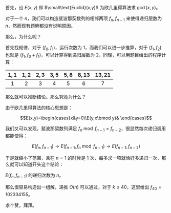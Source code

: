 首先，设 $E(x,y)$ 即 $\small\text{Euclid}(x,y)$ 为欧几里得算法求 $\gcd(x,y)$。

对于一个 $n$，我们可以构造斐波那契数列的相邻两项 $f_n,f_{n-1}$ 来使得递归层数为 $n$，然而现有题解都没有说明原因。

那么，为什么呢？

首先找规律，对于 $(f_0,f_1)$，运行次数为 $1$，而我们可以进一步推算，对于 $(f_1,f_2)$ 也就是  $(f_1,f_0+f_1)$，可以计算得到递归层数为 $2$，同理，可以用题目给出的程序计算：

| $1,1$ | $1,2$ | $2,3$ | $3,5$ | $5,8$ |$8,13$  |$13,21$|
| :----------: | :----------: | :----------: | :----------: | :----------: | :----------: | :----------: |
| $1$ | $2$ | $3$ | $4$ | $5$ | $6$ | $7$ |

那么就可以推断结论。那么究竟为什么？

由于欧几里得算法的核心思想是：

$$E(x,y)=\begin{cases}x&y=0\\E(y,x\bmod y)& \end{cases}$$

我们又可以发现，斐波那契数列满足 $f_{n}\bmod f_{n-1}=f_{n-2}$，很显然每次递归调用都能使得：

$$E(f_n,f_{n-1})\to E(f_{n-1},f_n\bmod f_{n-1})\to E(f_{n-1},f_{n-2})$$

于是就缩小了范围，且在 $n=1$ 的时候是 $1$ 次，每多求一项就恰好多递归一次，那么就可以知道开头这个结论：

$E(f_n,f_{n-1})$ 的递归次数为 $n$。

那么很容易构造出一组解，递推 $O(n)$ 可以通过，对于 $k\le40$，这里给出 $f_{40}=102334155$。

求个赞，拜拜。

